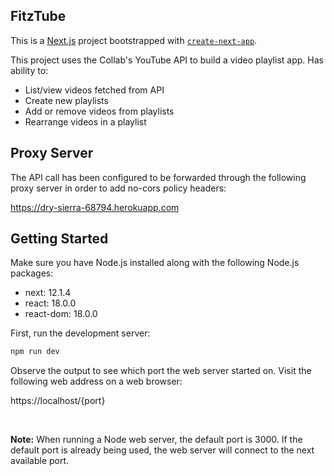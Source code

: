 ## FitzTube

This is a [Next.js](https://nextjs.org/) project bootstrapped with [`create-next-app`](https://github.com/vercel/next.js/tree/canary/packages/create-next-app).

This project uses the Collab's YouTube API to build a video playlist app. 
Has ability to:
 
 * List/view videos fetched from API
 * Create new playlists
 * Add or remove videos from playlists
 * Rearrange videos in a playlist

## Proxy Server
The API call has been configured to be forwarded through the following proxy server in order to add no-cors policy headers:

https://dry-sierra-68794.herokuapp.com


## Getting Started

Make sure you have Node.js installed along with the following Node.js packages:
* next: 12.1.4
* react: 18.0.0
* react-dom: 18.0.0

First, run the development server:

```bash
npm run dev
```
Observe the output to see which port the web server started on. Visit the following web address on a web browser:

https://localhost/{port}

<br>

**Note:** When running a Node web server, the default port is 3000. If the default port is already being used, the web server will connect to the next available port.






